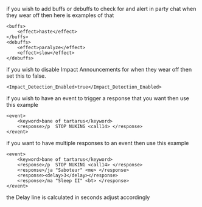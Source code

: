 if you wish to add buffs or debuffs to check for and alert in party chat when they wear off then here is examples of that

    <buffs>
		<effect>haste</effect>
    </buffs>
    <debuffs>
        <effect>paralyze</effect>
        <effect>slow</effect>
    </debuffs>

if you wish to disable Impact Announcements for when they wear off then set this to false.
	
	<Impact_Detection_Enabled>true</Impact_Detection_Enabled>

if you wish to have an event to trigger a response that you want then use this example

	<event>
		<keyword>bane of tartarus</keyword>
		<response>/p  STOP NUKING <call14> </response>
	</event>
	
if you want to have multiple responses to an event then use this example 

	<event>
		<keyword>bane of tartarus</keyword>
		<response>/p  STOP NUKING <call14> </response>
		<response>/ja "Saboteur" <me> </response>
		<response><delay>3</delay></response>
		<response>/ma "Sleep II" <bt> </response>
	</event>
	
the Delay line is calculated in seconds adjust accordingly